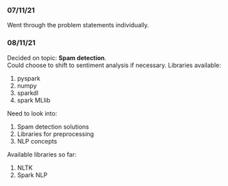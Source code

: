 ### 07/11/21
Went through the problem statements individually.

### 08/11/21
Decided on topic: **Spam detection**.  
Could choose to shift to sentiment analysis if necessary. 
Libraries available:  
1. pyspark
2. numpy
3. sparkdl
4. spark MLlib  

Need to look into:    
1. Spam detection solutions
2. Libraries for preprocessing  
3. NLP concepts

Available libraries so far:
1. NLTK
2. Spark NLP
